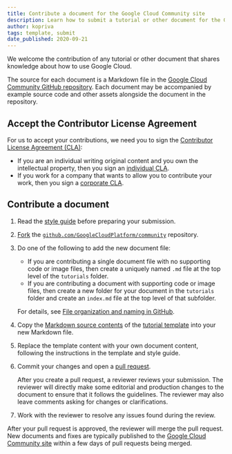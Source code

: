 ```yaml
---
title: Contribute a document for the Google Cloud Community site
description: Learn how to submit a tutorial or other document for the Google Cloud community site.
author: kopriva
tags: template, submit
date_published: 2020-09-21
---
```


We welcome the contribution of any tutorial or other document that shares knowledge about how to use Google Cloud.

The source for each document is a Markdown file in the [Google Cloud Community GitHub repository](https://github.com/GoogleCloudPlatform/community).
Each document may be accompanied by example source code and other assets alongside the document in the repository.

## Accept the Contributor License Agreement

For us to accept your contributions, we need you to sign the [Contributor License Agreement (CLA)](https://cla.developers.google.com/about):

  * If you are an individual writing original content and you own the intellectual property, then you sign an
    [individual CLA](https://developers.google.com/open-source/cla/individual).
  * If you work for a company that wants to allow you to contribute your work,
    then you sign a [corporate CLA](https://developers.google.com/open-source/cla/corporate).

## Contribute a document

1.  Read the [style guide](https://cloud.google.com/community/tutorials/styleguide) before preparing your submission.

1.  [Fork](https://docs.github.com/en/free-pro-team@latest/github/getting-started-with-github/fork-a-repo) the
    [`github.com/GoogleCloudPlatform/community`](https://github.com/GoogleCloudPlatform/community) repository.

1.  Do one of the following to add the new document file:
    
    * If you are contributing a single document file with no supporting code or image files, then create a uniquely named `.md` file at the top level of the
      `tutorials` folder.
    * If you are contributing a document with supporting code or image files, then create a new folder for your document in the `tutorials` folder and create an
      `index.md` file at the top level of that subfolder.
      
    For details, see [File organization and naming in GitHub](https://cloud.google.com/community/tutorials/styleguide#file_organization_in_github).
    
1.  Copy the [Markdown source contents](https://raw.githubusercontent.com/GoogleCloudPlatform/community/master/tutorials/tutorial-template/index.md) of the
    [tutorial template](https://github.com/GoogleCloudPlatform/community/blob/master/tutorials/tutorial-template/index.md)
    into your new Markdown file.
    
1.  Replace the template content with your own document content, following the instructions in the template and style guide.
        
1.  Commit your changes and open a [pull request](https://help.github.com/articles/using-pull-requests/).

    After you create a pull request, a reviewer reviews your submission. The reviewer will directly make some editorial and production changes to the document
    to ensure that it follows the guidelines. The reviewer may also leave comments asking for changes or clarifications. 
    
1.  Work with the reviewer to resolve any issues found during the review.

After your pull request is approved, the reviewer will merge the pull request. New documents and fixes are typically published to the
[Google Cloud Community site](https://cloud.google.com/community/tutorials) within a few days of pull requests being merged.
